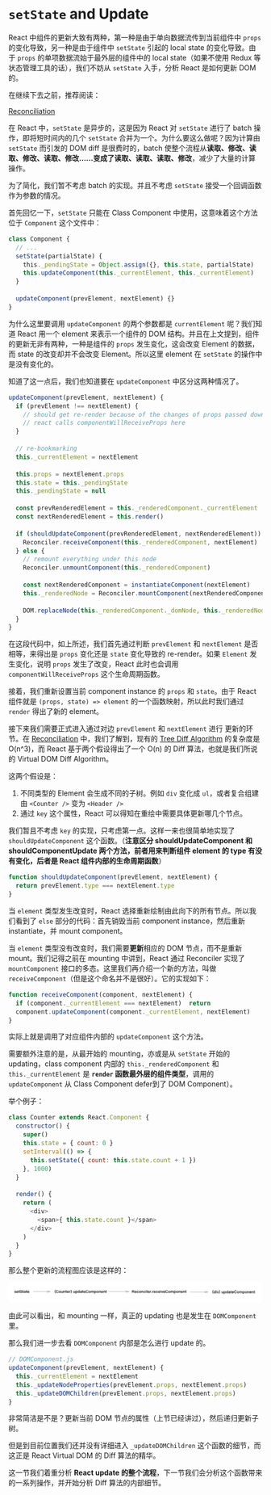 # `setState` and Update

React 中组件的更新大致有两种，第一种是由于单向数据流传到当前组件中 `props` 的变化导致，另一种是由于组件中 `setState` 引起的 local state 的变化导致。由于 `props` 的单项数据流始于最外层的组件中的 local state（如果不使用 Redux 等状态管理工具的话），我们不妨从 `setState` 入手，分析 React 是如何更新 DOM 的。

在继续下去之前，推荐阅读：

[Reconciliation](https://reactjs.org/docs/reconciliation.html)

在 React 中，`setState` 是异步的，这是因为 React 对 `setState` 进行了 batch 操作，即将短时间内的几个 `setState` 合并为一个。为什么要这么做呢？因为计算由 `setState` 而引发的 DOM diff 是很费时的，batch 使整个流程从**读取、修改、读取、修改、读取、修改……**变成了**读取、读取、读取、修改**，减少了大量的计算操作。

为了简化，我们暂不考虑 batch 的实现。并且不考虑 `setState` 接受一个回调函数作为参数的情况。

首先回忆一下，`setState` 只能在 Class Component 中使用，这意味着这个方法位于 `Component` 这个文件中：

```js
class Component {
  // ...
  setState(partialState) {
    this._pendingState = Object.assign({}, this.state, partialState)
    this.updateComponent(this._currentElement, this._currentElement)
  }

  updateComponent(prevElement, nextElement) {}
}
```

为什么这里要调用 `updateComponent` 的两个参数都是 `currentElement` 呢？我们知道 React 用一个 element 来表示一个组件的 DOM 结构。并且在上文提到，组件的更新无非有两种，一种是组件的 `props` 发生变化，这会改变 Element 的数据，而 state 的改变却并不会改变 Element。所以这里 element 在 `setState` 的操作中是没有变化的。

知道了这一点后，我们也知道要在 `updateComponent` 中区分这两种情况了。

```js
updateComponent(prevElement, nextElement) {
  if (prevElement !== nextElement) {
    // should get re-render because of the changes of props passed down from parents
    // react calls componentWillReceiveProps here
  }

  // re-bookmarking
  this._currentElement = nextElement

  this.props = nextElement.props
  this.state = this._pendingState
  this._pendingState = null

  const prevRenderedElement = this._renderedComponent._currentElement
  const nextRenderedElement = this.render()

  if (shouldUpdateComponent(prevRenderedElement, nextRenderedElement)) {
    Reconciler.receiveComponent(this._renderedComponent, nextElement)
  } else {
    // remount everything under this node
    Reconciler.unmountComponent(this._renderedComponent)

    const nextRenderedComponent = instantiateComponent(nextElement)
    this._renderedNode = Reconciler.mountComponent(nextRenderedComponent)

    DOM.replaceNode(this._renderedComponent._domNode, this._renderedNode)
  }
}
```

在这段代码中，如上所述，我们首先通过判断 `prevElement` 和 `nextElement` 是否相等，来得出是 `props` 变化还是 `state` 变化导致的 re-render。如果 `Element` 发生变化，说明 `props` 发生了改变，React 此时也会调用 `componentWillReceiveProps` 这个生命周期函数。

接着，我们重新设置当前 component instance 的 `props` 和 `state`。由于 React 组件就是 `(props, state) => element` 的一个函数映射，所以此时我们通过 `render` 得出了新的 element。

接下来我们需要正式进入通过对边 `prevElement` 和 `nextElement` 进行  更新的环节。在 [Reconciliation](https://reactjs.org/docs/reconciliation.html) 中，我们了解到，现有的 [Tree Diff Algorithm](https://grfia.dlsi.ua.es/ml/algorithms/references/editsurvey_bille.pdf) 的复杂度是 O(n^3)，而 React 基于两个假设得出了一个 O(n) 的 Diff 算法，也就是我们所说的 Virtual DOM Diff Algorithm。

这两个假设是：

1. 不同类型的 Element 会生成不同的子树。例如 `div` 变化成 `ul`，或者复合组建由 `<Counter />` 变为 `<Header />`
1. 通过 `key` 这个属性，React 可以得知在重绘中需要具体更新哪几个节点。

我们暂且不考虑 `key` 的实现，只考虑第一点。这样一来也很简单地实现了 `shouldUpdateComponent` 这个函数。（**注意区分 shouldUpdateComponent 和 shouldComponentUpdate 两个方法，前者用来判断组件 element 的 type 有没有变化，后者是 React 组件内部的生命周期函数**）

```js
function shouldUpdateComponent(prevElement, nextElement) {
  return prevElement.type === nextElement.type
}
```

当 `element` 类型发生改变时，React 选择重新绘制由此向下的所有节点。所以我们看到了 `else` 部分的代码：首先销毁当前 component instance，然后重新 instantiate，并 mount component。

当 `element` 类型没有改变时，我们需要**更新**相应的 DOM 节点，而不是重新 mount。我们记得之前在 mounting 中讲到，React 通过 Reconciler 实现了 `mountComponent` 接口的多态。这里我们再介绍一个新的方法，叫做 `receiveComponent`（但是这个命名并不是很好）。它的实现如下：

```js
function receiveComponent(component, nextElement) {
  if (component._currentElement === nextElement)  return
  component.updateComponent(component._currentElement, nextElement)
}
```

实际上就是调用了对应组件内部的 `updateComponent` 这个方法。

需要额外注意的是，从最开始的 mounting，亦或是从 `setState` 开始的 updating，class component 内部的 `this._renderedComponent` 和 `this._currentElement` 是 **`render` 函数最外层的组件类型**，调用的 `updateComponent` 从 Class Component defer到了 DOM Component）。

举个例子：

```js
class Counter extends React.Component {
  constructor() {
    super()
    this.state = { count: 0 }
    setInterval(() => {
      this.setState({ count: this.state.count + 1 })
    }, 1000)
  }

  render() {
    return (
      <div>
        <span>{ this.state.count }</span>
      </div>
    )
  }
}
```

那么整个更新的流程图应该是这样的：

![update-process](assets/update-process.jpg)

由此可以看出，和 mounting 一样，真正的 updating 也是发生在 `DOMComponent` 里。

那么我们进一步去看 `DOMComponent` 内部是怎么进行 update 的。

```js
// DOMComponent.js
updateComponent(prevElement, nextElement) {
  this._currentElement = nextElement
  this._updateNodeProperties(prevElement.props, nextElement.props)
  this._updateDOMChildren(prevElement.props, nextElement.props)
}
```

非常简洁是不是？更新当前 DOM 节点的属性（上节已经讲过），然后递归更新子树。

但是到目前位置我们还并没有详细进入 `_updateDOMChildren` 这个函数的细节，而这正是 React Virtual DOM 的 Diff 算法的精华。

这一节我们着重分析 **React update 的整个流程**，下一节我们会分析这个函数带来的一系列操作，并开始分析 Diff 算法的内部细节。
